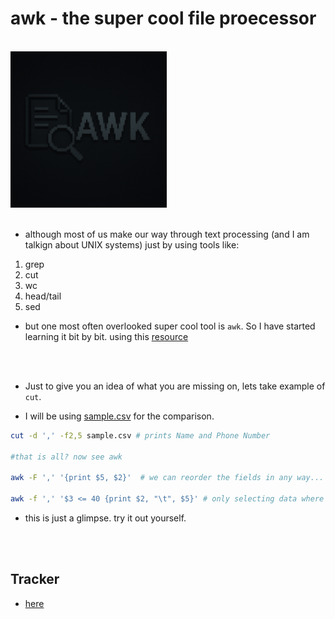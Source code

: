 # awk - the super cool file proecessor

<br>

<img src="./awk.png" alt="awk" width=250 />

<br>
<br>

- although most of us make our way through text processing (and I am talkign about UNIX systems) just by using tools like:

1. grep
2. cut
3. wc
4. head/tail
5. sed

- but one most often overlooked super cool tool is `awk`. So I have started learning it bit by bit. using this [resource](https://www.grymoire.com/Unix/Awk.html)

<br>
<br>


- Just to give you an idea of what you are missing on, lets take example of `cut`.

- I will be using [sample.csv](./sample.csv) for the comparison.

```bash
cut -d ',' -f2,5 sample.csv # prints Name and Phone Number

#that is all? now see awk

awk -F ',' '{print $5, $2}'  # we can reorder the fields in any way... want more?

awk -f ',' '$3 <= 40 {print $2, "\t", $5}' # only selecting data where age <= 40 (conditinal)
```

- this is just a glimpse. try it out yourself.


<br>
<br>


## Tracker

- [here](https://www.grymoire.com/Unix/Awk.html#uh-4)
